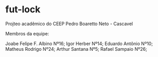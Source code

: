 # fut-lock

Projteo acadêmico do CEEP Pedro Boaretto Neto - Cascavel

Membros da equipe:

Joabe Felipe F. Albino Nº16;
Igor Herber Nº14;
Eduardo Antônio Nº10;
Matheus Rodrigo Nº24;
Arthur Santana Nº5;
Rafael Sampaio Nº26;
